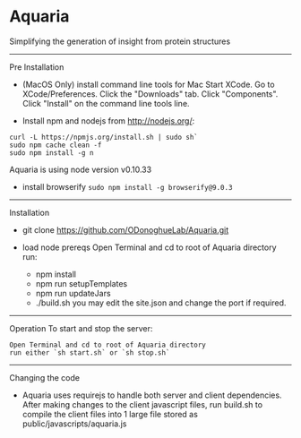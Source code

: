 # Aquaria
Simplifying the generation of insight from protein structures


----------
Pre Installation
- (MacOS Only) install command line tools for Mac
	Start XCode.
	Go to XCode/Preferences.
	Click the "Downloads" tab.
	Click "Components".
	Click "Install" on the command line tools line.

- Install npm and nodejs
	from http://nodejs.org/: 

```
curl -L https://npmjs.org/install.sh | sudo sh`
sudo npm cache clean -f
sudo npm install -g n	
```

Aquaria is using node version v0.10.33
	
- install browserify
  `sudo npm install -g browserify@9.0.3`

--------
Installation
 - git clone https://github.com/ODonoghueLab/Aquaria.git
 
- load node prereqs
	Open Terminal and cd to root of Aquaria directory
	run:
	 - npm install
	 - npm run setupTemplates
	 - npm run updateJars
	 - ./build.sh
  you may edit the site.json and change the port if required.
  
-------
Operation
To start and stop the server:
	
	Open Terminal and cd to root of Aquaria directory
	run either `sh start.sh` or `sh stop.sh`

-------
Changing the code
- Aquaria uses requirejs to handle both server and client dependencies. After making changes to the client javascript files, run build.sh to compile the client files into 1 large file stored as public/javascripts/aquaria.js


